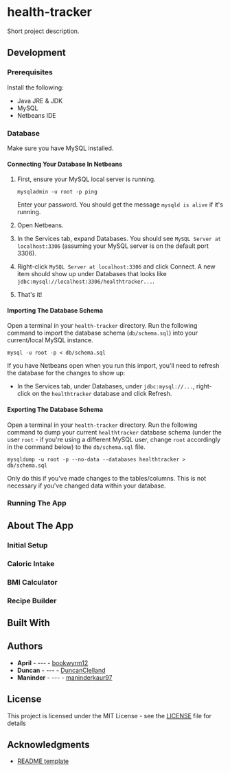 # health-tracker

Short project description.

## Development

### Prerequisites

Install the following:

* Java JRE & JDK
* MySQL
* Netbeans IDE

### Database

Make sure you have MySQL installed.

#### Connecting Your Database In Netbeans

1. First, ensure your MySQL local server is running.

   ```
   mysqladmin -u root -p ping
   ```
   
   Enter your password. You should get the message `mysqld is alive` if it's running.
   
2. Open Netbeans.

3. In the Services tab, expand Databases. You should see `MySQL Server at localhost:3306` (assuming your MySQL server is on the default port 3306).

4. Right-click `MySQL Server at localhost:3306` and click Connect. A new item should show up under Databases that looks like `jdbc:mysql://localhost:3306/healthtracker...`.

5. That's it!

#### Importing The Database Schema

Open a terminal in your `health-tracker` directory. Run the following command to import the database schema (`db/schema.sql`) into your current/local MySQL instance.

```
mysql -u root -p < db/schema.sql
```

If you have Netbeans open when you run this import, you'll need to refresh the database for the changes to show up:

* In the Services tab, under Databases, under `jdbc:mysql://...`, right-click on the `healthtracker` database and click Refresh.

#### Exporting The Database Schema

Open a terminal in your `health-tracker` directory. Run the following command to dump your current `healthtracker` database schema (under the user `root` - if you're using a different MySQL user, change `root` accordingly in the command below) to the `db/schema.sql` file.

```
mysqldump -u root -p --no-data --databases healthtracker > db/schema.sql
```

Only do this if you've made changes to the tables/columns. This is not necessary if you've changed data within your database.

### Running The App

## About The App

### Initial Setup

### Caloric Intake

### BMI Calculator

### Recipe Builder

## Built With

## Authors

* **April** - *---* - [bookwyrm12](https://github.com/bookwyrm12)
* **Duncan** - *---* - [DuncanClelland](https://github.com/DuncanClelland)
* **Maninder** - *---* - [maninderkaur97](https://github.com/maninderkaur97)

## License

This project is licensed under the MIT License - see the [LICENSE](LICENSE) file for details

## Acknowledgments

* [README template](https://gist.github.com/PurpleBooth/109311bb0361f32d87a2)
